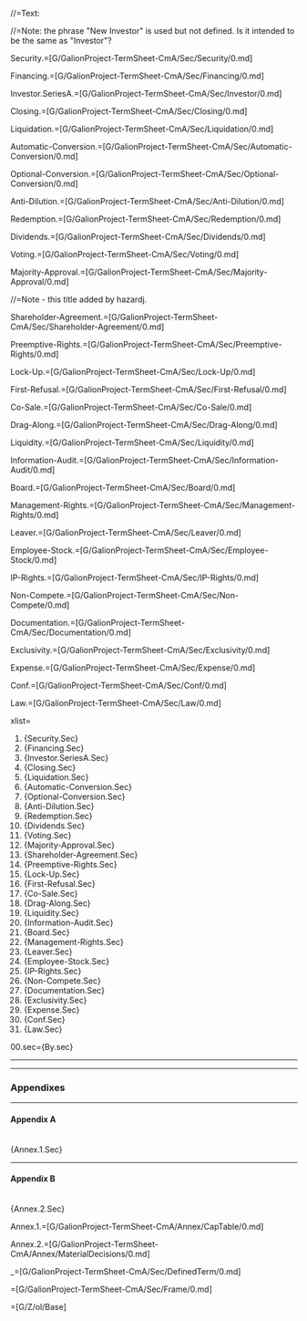 //=Text:

//=Note: the phrase "New Investor" is used but not defined.  Is it intended to be the same as "Investor"?

Security.=[G/GalionProject-TermSheet-CmA/Sec/Security/0.md] 

Financing.=[G/GalionProject-TermSheet-CmA/Sec/Financing/0.md] 

Investor.SeriesA.=[G/GalionProject-TermSheet-CmA/Sec/Investor/0.md] 

Closing.=[G/GalionProject-TermSheet-CmA/Sec/Closing/0.md] 

Liquidation.=[G/GalionProject-TermSheet-CmA/Sec/Liquidation/0.md] 

Automatic-Conversion.=[G/GalionProject-TermSheet-CmA/Sec/Automatic-Conversion/0.md] 

Optional-Conversion.=[G/GalionProject-TermSheet-CmA/Sec/Optional-Conversion/0.md] 

Anti-Dilution.=[G/GalionProject-TermSheet-CmA/Sec/Anti-Dilution/0.md] 

Redemption.=[G/GalionProject-TermSheet-CmA/Sec/Redemption/0.md] 

Dividends.=[G/GalionProject-TermSheet-CmA/Sec/Dividends/0.md] 

Voting.=[G/GalionProject-TermSheet-CmA/Sec/Voting/0.md] 

Majority-Approval.=[G/GalionProject-TermSheet-CmA/Sec/Majority-Approval/0.md] 

//=Note - this title added by hazardj.

Shareholder-Agreement.=[G/GalionProject-TermSheet-CmA/Sec/Shareholder-Agreement/0.md] 

Preemptive-Rights.=[G/GalionProject-TermSheet-CmA/Sec/Preemptive-Rights/0.md] 

Lock-Up.=[G/GalionProject-TermSheet-CmA/Sec/Lock-Up/0.md] 

First-Refusal.=[G/GalionProject-TermSheet-CmA/Sec/First-Refusal/0.md] 

Co-Sale.=[G/GalionProject-TermSheet-CmA/Sec/Co-Sale/0.md] 

Drag-Along.=[G/GalionProject-TermSheet-CmA/Sec/Drag-Along/0.md] 

Liquidity.=[G/GalionProject-TermSheet-CmA/Sec/Liquidity/0.md]

Information-Audit.=[G/GalionProject-TermSheet-CmA/Sec/Information-Audit/0.md]

Board.=[G/GalionProject-TermSheet-CmA/Sec/Board/0.md]

Management-Rights.=[G/GalionProject-TermSheet-CmA/Sec/Management-Rights/0.md]

Leaver.=[G/GalionProject-TermSheet-CmA/Sec/Leaver/0.md]

Employee-Stock.=[G/GalionProject-TermSheet-CmA/Sec/Employee-Stock/0.md]

IP-Rights.=[G/GalionProject-TermSheet-CmA/Sec/IP-Rights/0.md]

Non-Compete.=[G/GalionProject-TermSheet-CmA/Sec/Non-Compete/0.md]

Documentation.=[G/GalionProject-TermSheet-CmA/Sec/Documentation/0.md]

Exclusivity.=[G/GalionProject-TermSheet-CmA/Sec/Exclusivity/0.md]

Expense.=[G/GalionProject-TermSheet-CmA/Sec/Expense/0.md] 

Conf.=[G/GalionProject-TermSheet-CmA/Sec/Conf/0.md] 

Law.=[G/GalionProject-TermSheet-CmA/Sec/Law/0.md] 

xlist=<ol><li>{Security.Sec}<li>{Financing.Sec}<li>{Investor.SeriesA.Sec}<li>{Closing.Sec}<li>{Liquidation.Sec}<li>{Automatic-Conversion.Sec}<li>{Optional-Conversion.Sec}<li>{Anti-Dilution.Sec}<li>{Redemption.Sec}<li>{Dividends.Sec}<li>{Voting.Sec}<li>{Majority-Approval.Sec}<li>{Shareholder-Agreement.Sec}<li>{Preemptive-Rights.Sec}<li>{Lock-Up.Sec}<li>{First-Refusal.Sec}<li>{Co-Sale.Sec}<li>{Drag-Along.Sec}<li>{Liquidity.Sec}<li>{Information-Audit.Sec}<li>{Board.Sec}<li>{Management-Rights.Sec}<li>{Leaver.Sec}<li>{Employee-Stock.Sec}<li>{IP-Rights.Sec}<li>{Non-Compete.Sec}<li>{Documentation.Sec}<li>{Exclusivity.Sec}<li>{Expense.Sec}<li>{Conf.Sec}<li>{Law.Sec}</ol>

00.sec={By.sec}<hr><hr><h3>Appendixes</h3><hr><h4>Appendix A</h4><br>{Annex.1.Sec}<hr><h4>Appendix B</h4><br>{Annex.2.Sec}

Annex.1.=[G/GalionProject-TermSheet-CmA/Annex/CapTable/0.md]

Annex.2.=[G/GalionProject-TermSheet-CmA/Annex/MaterialDecisions/0.md]

_=[G/GalionProject-TermSheet-CmA/Sec/DefinedTerm/0.md]

=[G/GalionProject-TermSheet-CmA/Sec/Frame/0.md]

=[G/Z/ol/Base]
